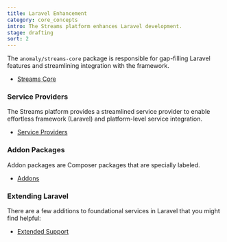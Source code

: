 ```yaml
---
title: Laravel Enhancement
category: core_concepts
intro: The Streams platform enhances Laravel development.
stage: drafting
sort: 2
---
```


The `anomaly/streams-core` package is responsible for gap-filling Laravel features and streamlining integration with the framework.

- [Streams Core](core/introduction)

### Service Providers

The Streams platform provides a streamlined service provider to enable effortless framework (Laravel) and platform-level service integration.

- [Service Providers](core/providers)

### Addon Packages

Addon packages are Composer packages that are specially labeled.

- [Addons](core/addons)

### Extending Laravel

There are a few additions to foundational services in Laravel that you might find helpful:

- [Extended Support](core/support)
